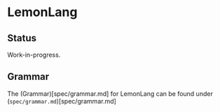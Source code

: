 
# LemonLang

## Status

Work-in-progress.

## Grammar

The (Grammar)[spec/grammar.md] for LemonLang can be found under (`spec/grammar.md`)[spec/grammar.md]


